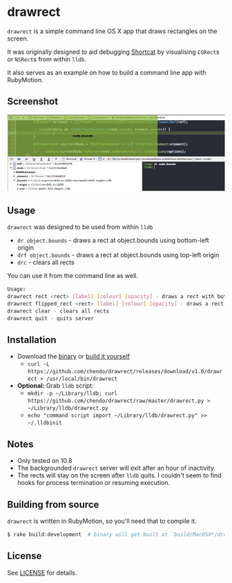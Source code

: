 # drawrect

`drawrect` is a simple command line OS X app that draws rectangles on the screen.

It was originally designed to aid debugging [Shortcat](http://shortcatapp.com/) by visualising `CGRect`s or `NSRect`s from within `lldb`.

It also serves as an example on how to build a command line app with RubyMotion.

## Screenshot

![Screenshot](https://github.com/chendo/drawrect/raw/master/screenshot.png)

## Usage

`drawrect` was designed to be used from within `lldb`

* `dr object.bounds`  - draws a rect at object.bounds using bottom-left origin
* `drf object.bounds` - draws a rect at object.bounds using top-left origin
* `drc`               - clears all rects

You can use it from the command line as well.

```bash
Usage:
drawrect rect <rect> [label] [colour] [opacity] - draws a rect with bottom left origin
drawrect flipped_rect <rect> [label] [colour] [opacity] - draws a rect with top left origin
drawrect clear - clears all rects
drawrect quit - quits server
```

## Installation

* Download the [binary](https://github.com/chendo/drawrect/releases/download/v1.0/drawrect) or [build it yourself](#building-from-source)
  * `curl -L https://github.com/chendo/drawrect/releases/download/v1.0/drawrect > /usr/local/bin/drawrect`
* **Optional:** Grab `lldb` script:
  * `mkdir -p ~/Library/lldb; curl https://github.com/chendo/drawrect/raw/master/drawrect.py > ~/Library/lldb/drawrect.py`
  * `echo "command script import ~/Library/lldb/drawrect.py" >> ~/.lldbinit`

## Notes

* Only tested on 10.8
* The backgrounded `drawrect` server will exit after an hour of inactivity.
* The rects will stay on the screen after `lldb` quits. I couldn't seem to find hooks for process termination or resuming execution.

## Building from source

`drawrect` is written in RubyMotion, so you'll need that to compile it.

```bash
$ rake build:development  # binary will get built at `build/MacOSX*/drawrect.app/MacOS/drawrect`
```

## License

See [LICENSE](https://github.com/chendo/drawrect/blob/master/LICENSE) for details.
